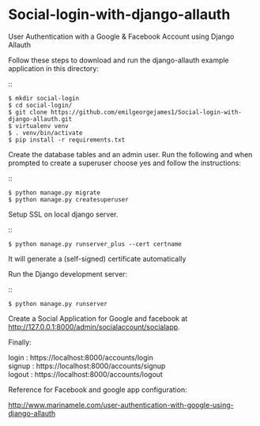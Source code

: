 # Social-login-with-django-allauth
User Authentication with a Google &amp; Facebook Account using Django Allauth

Follow these steps to download and run the
django-allauth example application in this directory:

::
    
    $ mkdir social-login
    $ cd social-login/
    $ git clone https://github.com/emilgeorgejames1/Social-login-with-django-allauth.git
    $ virtualenv venv
    $ . venv/bin/activate
    $ pip install -r requirements.txt

Create the database tables and an admin user.
Run the following and when prompted to create a superuser choose yes and
follow the instructions:

::

    $ python manage.py migrate
    $ python manage.py createsuperuser
    
Setup SSL on local django server.

::

    $ python manage.py runserver_plus --cert certname  
    
It will generate a (self-signed) certificate automatically
    
    
Run the Django development server:

::

    $ python manage.py runserver

Create a Social Application for Google and facebook at http://127.0.0.1:8000/admin/socialaccount/socialapp.

Finally:
 
 login : https://localhost:8000/accounts/login <br />
 signup : https://localhost:8000/accounts/signup <br />
 logout : https://localhost:8000/accounts/logout <br />
 
Reference for Facebook and google app configuration:
  
  http://www.marinamele.com/user-authentication-with-google-using-django-allauth
  
